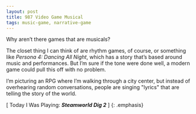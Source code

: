 ```yaml
---
layout: post
title: 987 Video Game Musical
tags: music-game, narrative-game
---
```

Why aren’t there games that are musicals?

The closet thing I can think of are rhythm games, of course, or something like *Persona 4: Dancing All Night*, which has a story that’s based around music and performances. But I’m sure if the tone were done well, a modern game could pull this off with no problem.

I’m picturing an RPG where I’m walking through a city center, but instead of overhearing random conversations, people are singing "lyrics" that are telling the story of the world.

[ Today I Was Playing: ***Steamworld Dig 2*** ]
{: .emphasis}
